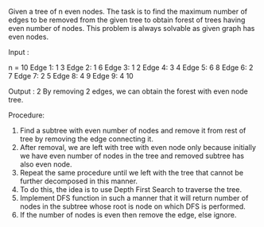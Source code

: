 Given a tree of n even nodes. 
The task is to find the maximum number of edges to be removed from the given tree to obtain forest of trees having even number of nodes. 
This problem is always solvable as given graph has even nodes.

Input : 

n = 10
Edge 1: 1 3
Edge 2: 1 6
Edge 3: 1 2
Edge 4: 3 4
Edge 5: 6 8
Edge 6: 2 7
Edge 7: 2 5
Edge 8: 4 9
Edge 9: 4 10

Output : 2
By removing 2 edges, we can obtain the forest with even node tree.

Procedure:

1. Find a subtree with even number of nodes and remove it from rest of tree by removing the edge connecting it. 
2. After removal, we are left with tree with even node only because initially we have even number of nodes in the tree and removed subtree has also even node.
3. Repeat the same procedure until we left with the tree that cannot be further decomposed in this manner.
4. To do this, the idea is to use Depth First Search to traverse the tree. 
5. Implement DFS function in such a manner that it will return number of nodes in the subtree whose root is node on which DFS is performed. 
6. If the number of nodes is even then remove the edge, else ignore.


